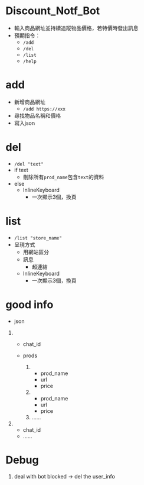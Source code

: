 # Discount_Notf_Bot 

- 輸入商品網址並持續追蹤物品價格，若特價時發出訊息
- 預期指令：
  - `/add`
  - `/del`
  - `/list`
  - `/help`

# add 

- 新增商品網址
  - ```/add https://xxx```
- 尋找物品名稱和價格
- 寫入json

# del

- `/del "text"`
- if text
  - 刪除所有`prod_name`包含`text`的資料
- else
  - InlineKeyboard
    - 一次顯示3個，換頁

# list

- `/list "store_name"` 
- 呈現方式
  - 用網站區分
  - 訊息
    - 超連結
  - InlineKeyboard
    - 一次顯示3個，換頁

# good info

- json

1. - chat_id

   - prods
     1. - prod_name
        - url
        - price
     2. - prod_name
        - url
        - price
     3.  ......

2. - chat_id
   - ......

# Debug

1. deal with bot blocked -> del the user_info
